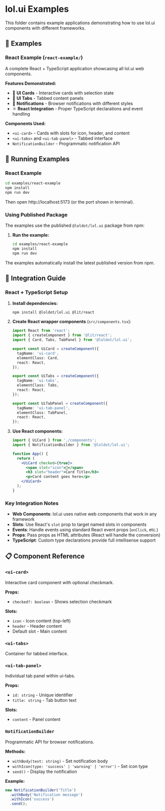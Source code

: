 # lol.ui Examples

This folder contains example applications demonstrating how to use lol.ui components with different frameworks.

## 📂 Examples

### React Example (`react-example/`)

A complete React + TypeScript application showcasing all lol.ui web components.

**Features Demonstrated:**
- 📇 **UI Cards** - Interactive cards with selection state
- 📑 **UI Tabs** - Tabbed content panels  
- 🔔 **Notifications** - Browser notifications with different styles
- ⚛️ **React Integration** - Proper TypeScript declarations and event handling

**Components Used:**
- `<ui-card>` - Cards with slots for icon, header, and content
- `<ui-tabs>` and `<ui-tab-panel>` - Tabbed interface
- `NotificationBuilder` - Programmatic notification API

## 🚀 Running Examples

### React Example

```bash
cd examples/react-example
npm install
npm run dev
```

Then open http://localhost:5173 (or the port shown in terminal).

### Using Published Package

The examples use the published `@loldot/lol.ui` package from npm:

1. **Run the example:**
   ```bash
   cd examples/react-example
   npm install
   npm run dev
   ```

The examples automatically install the latest published version from npm.

## 🔧 Integration Guide

### React + TypeScript Setup

1. **Install dependencies:**
   ```bash
   npm install @loldot/lol.ui @lit/react
   ```

2. **Create React wrapper components** (`src/components.tsx`):
   ```typescript
   import React from 'react';
   import { createComponent } from '@lit/react';
   import { Card, Tabs, TabPanel } from '@loldot/lol.ui';

   export const UiCard = createComponent({
     tagName: 'ui-card',
     elementClass: Card,
     react: React,
   });

   export const UiTabs = createComponent({
     tagName: 'ui-tabs',
     elementClass: Tabs,
     react: React,
   });

   export const UiTabPanel = createComponent({
     tagName: 'ui-tab-panel',
     elementClass: TabPanel,
     react: React,
   });
   ```

3. **Use React components:**
   ```jsx
   import { UiCard } from './components';
   import { NotificationBuilder } from '@loldot/lol.ui';

   function App() {
     return (
       <UiCard checked={true}>
         <span slot="icon">🎨</span>
         <h3 slot="header">Card Title</h3>
         <p>Card content goes here</p>
       </UiCard>
     );
   }
   ```

### Key Integration Notes

- **Web Components**: lol.ui uses native web components that work in any framework
- **Slots**: Use React's `slot` prop to target named slots in components  
- **Events**: Handle events using standard React event props (`onClick`, etc.)
- **Props**: Pass props as HTML attributes (React will handle the conversion)
- **TypeScript**: Custom type declarations provide full intellisense support

## 📋 Component Reference

### `<ui-card>`
Interactive card component with optional checkmark.

**Props:**
- `checked?: boolean` - Shows selection checkmark

**Slots:**
- `icon` - Icon content (top-left)
- `header` - Header content  
- Default slot - Main content

### `<ui-tabs>`
Container for tabbed interface.

### `<ui-tab-panel>`
Individual tab panel within ui-tabs.

**Props:**
- `id: string` - Unique identifier
- `title: string` - Tab button text

**Slots:**
- `content` - Panel content

### `NotificationBuilder`
Programmatic API for browser notifications.

**Methods:**
- `withBody(text: string)` - Set notification body
- `withIcon(type: 'success' | 'warning' | 'error')` - Set icon type  
- `send()` - Display the notification

**Example:**
```typescript
new NotificationBuilder('Title')
  .withBody('Notification message')
  .withIcon('success')
  .send();
```